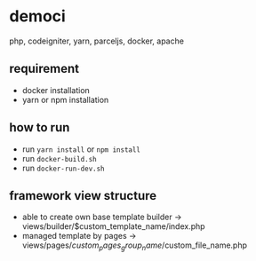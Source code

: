 # democi
php, codeigniter, yarn, parceljs, docker, apache

## requirement
- docker installation
- yarn or npm installation

## how to run
- run `yarn install` or `npm install`
- run `docker-build.sh`
- run `docker-run-dev.sh`

## framework view structure
- able to create own base template builder -> views/builder/$custom_template_name/index.php
- managed template by pages -> views/pages/$custom_pages_group_name/$custom_file_name.php
